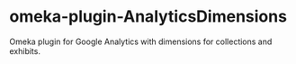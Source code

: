 # omeka-plugin-AnalyticsDimensions
Omeka plugin for Google Analytics with dimensions for collections and exhibits.
